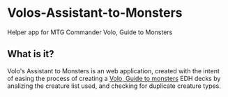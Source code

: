 # Volos-Assistant-to-Monsters
Helper app for MTG Commander Volo, Guide to Monsters
## What is it?
Volo's Assistant to Monsters is an web application, created with the intent of easing the process of creating a [Volo, Guide to monsters](https://gatherer.wizards.com/Pages/Card/Details.aspx?name=volo%2C%20guide%20to%20monsters) EDH decks by analizing the creature list used, and checking for duplicate creature types.
